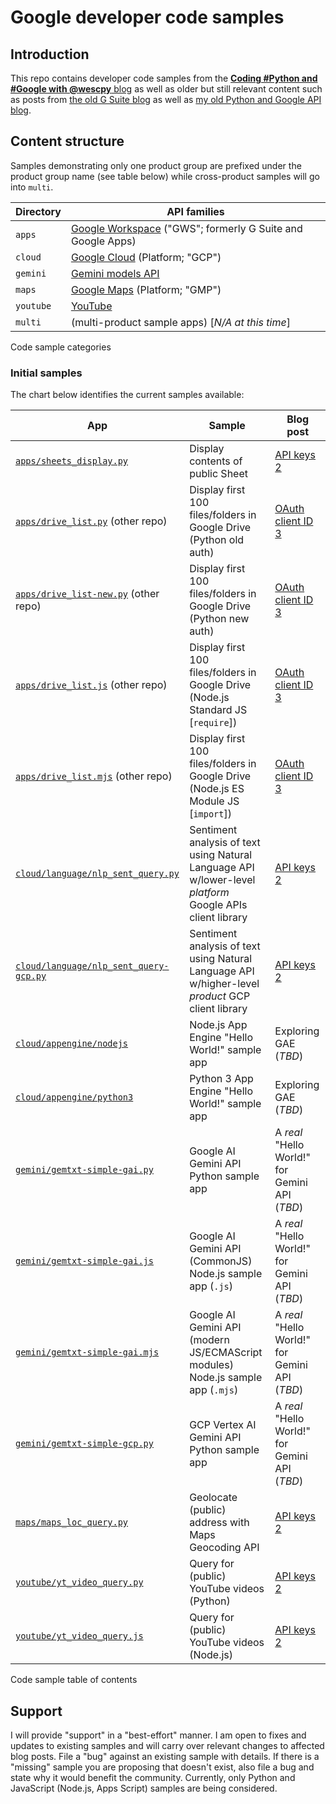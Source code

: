 # Google developer code samples

## Introduction

This repo contains developer code samples from the [**Coding #Python and #Google with @wescpy** blog](https://dev.to/wescpy) as well as older but still relevant content such as posts from [the old G Suite blog](https://gsuite-developers.googleblog.com/2015/) as well as [my old Python and Google API blog](https://wescpy.blogspot.com/).


## Content structure

Samples demonstrating only one product group are prefixed under the product group name (see table below) while cross-product samples will go into `multi`.

Directory | API families
--- | ---
`apps` | [Google Workspace](http://developers.google.com/gsuite) ("GWS"; formerly G Suite and Google Apps)
`cloud` | [Google Cloud](http://cloud.google.com) (Platform; "GCP")
`gemini` | [Gemini models API](http://cloud.google.com)
`maps` | [Google Maps](http://developers.google.com/maps) (Platform; "GMP")
`youtube` | [YouTube](http://developers.google.com/youtube)
`multi` | (multi-product sample apps) [_N/A at this time_]

<figcaption>Code sample categories</figcaption>


### Initial samples

The chart below identifies the current samples available:

App | Sample | Blog post
--- | --- | ---
[`apps/sheets_display.py`](/apps/sheets_display.py) | Display contents of public Sheet | [API keys 2](https://dev.to/wescpy/getting-started-using-google-apis-api-keys-part-2-38i6)
[`apps/drive_list.py`](http://github.com/wescpy/gsuite-apis-intro/python/drive_list.py) (other repo) | Display first 100 files/folders in Google Drive (Python old auth) | [OAuth client ID 3](https://dev.to/wescpy/getting-started-using-google-apis-workspace-33-2me0)
[`apps/drive_list-new.py`](http://github.com/wescpy/gsuite-apis-intro/python/drive_list-new.py) (other repo) | Display first 100 files/folders in Google Drive (Python new auth) | [OAuth client ID 3](https://dev.to/wescpy/getting-started-using-google-apis-workspace-33-2me0)
[`apps/drive_list.js`](http://github.com/wescpy/gsuite-apis-intro/blob/master/nodejs/drive_list.js) (other repo) | Display first 100 files/folders in Google Drive (Node.js Standard JS [`require`]) | [OAuth client ID 3](https://dev.to/wescpy/getting-started-using-google-apis-workspace-33-2me0)
[`apps/drive_list.mjs`](http://github.com/wescpy/gsuite-apis-intro/blob/master/nodejs/drive_list.mjs) (other repo) | Display first 100 files/folders in Google Drive (Node.js ES Module JS [`import`]) | [OAuth client ID 3](https://dev.to/wescpy/getting-started-using-google-apis-workspace-33-2me0)
[`cloud/language/nlp_sent_query.py`](/cloud/language/nlp_sent_query.py) | Sentiment analysis of text using Natural Language API w/lower-level _platform_ Google APIs client library | [API keys 2](https://dev.to/wescpy/getting-started-using-google-apis-api-keys-part-2-38i6)
[`cloud/language/nlp_sent_query-gcp.py`](/cloud/language/nlp_sent_query-gcp.py) | Sentiment analysis of text using Natural Language API w/higher-level _product_ GCP client library | [API keys 2](https://dev.to/wescpy/getting-started-using-google-apis-api-keys-part-2-38i6)
[`cloud/appengine/nodejs`](/cloud/appengine/nodejs) | Node.js App Engine "Hello World!" sample app | Exploring GAE (_TBD_)
[`cloud/appengine/python3`](/cloud/appengine/python3) | Python 3 App Engine "Hello World!" sample app | Exploring GAE (_TBD_)
[`gemini/gemtxt-simple-gai.py`](/gemini/gemtxt-simple-gai.py) | Google AI Gemini API Python sample app | A _real_ "Hello World!" for Gemini API (_TBD_)
[`gemini/gemtxt-simple-gai.js`](/gemini/gemtxt-simple-gai.js) | Google AI Gemini API (CommonJS) Node.js sample app (`.js`) | A _real_ "Hello World!" for Gemini API (_TBD_)
[`gemini/gemtxt-simple-gai.mjs`](/gemini/gemtxt-simple-gai.mjs) | Google AI Gemini API (modern JS/ECMAScript modules) Node.js sample app (`.mjs`) | A _real_ "Hello World!" for Gemini API (_TBD_)
[`gemini/gemtxt-simple-gcp.py`](/gemini/gemtxt-simple-gcp.py) | GCP Vertex AI Gemini API Python sample app | A _real_ "Hello World!" for Gemini API (_TBD_)
[`maps/maps_loc_query.py`](/maps/maps_loc_query.py) | Geolocate (public) address with Maps Geocoding API | [API keys 2](https://dev.to/wescpy/getting-started-using-google-apis-api-keys-part-2-38i6)
[`youtube/yt_video_query.py`](/youtube/yt_video_query.py) | Query for (public) YouTube videos (Python) | [API keys 2](https://dev.to/wescpy/getting-started-using-google-apis-api-keys-part-2-38i6)
[`youtube/yt_video_query.js`](/youtube/yt_video_query.js) | Query for (public) YouTube videos (Node.js) | [API keys 2](https://dev.to/wescpy/getting-started-using-google-apis-api-keys-part-2-38i6)

<figcaption>Code sample table of contents</figcaption>


## Support

I will provide "support" in a "best-effort" manner. I am open to fixes and updates to existing samples and will carry over relevant changes to affected blog posts. File a "bug" against an existing sample with details. If there is a "missing" sample you are proposing that doesn't exist, also file a bug and state why it would benefit the community. Currently, only Python and JavaScript (Node.js, Apps Script) samples are being considered.
